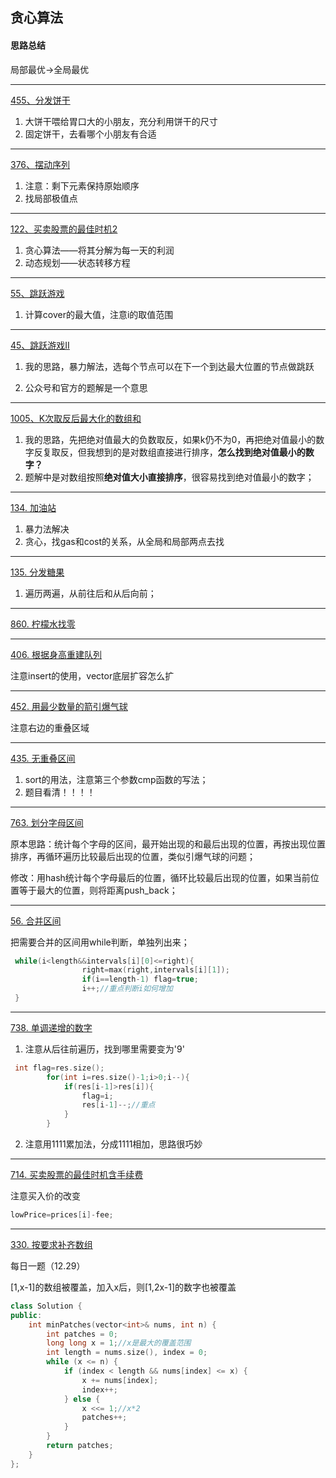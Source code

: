 ## 贪心算法

#### 思路总结

局部最优->全局最优

----

[455、分发饼干](https://leetcode-cn.com/problems/assign-cookies/)

1. 大饼干喂给胃口大的小朋友，充分利用饼干的尺寸
2. 固定饼干，去看哪个小朋友有合适

---

[376、摆动序列](https://leetcode-cn.com/problems/wiggle-subsequence/)

1. 注意：剩下元素保持原始顺序
2. 找局部极值点

---

[122、买卖股票的最佳时机2](https://leetcode-cn.com/problems/best-time-to-buy-and-sell-stock-ii/)

1. 贪心算法——将其分解为每一天的利润
2. 动态规划——状态转移方程

---

[55、跳跃游戏](https://leetcode-cn.com/problems/jump-game/)

1. 计算cover的最大值，注意i的取值范围

---

[45、跳跃游戏II](https://leetcode-cn.com/problems/jump-game-ii/)

1. 我的思路，暴力解法，选每个节点可以在下一个到达最大位置的节点做跳跃

2. 公众号和官方的题解是一个意思

---

[1005、K次取反后最大化的数组和](https://leetcode-cn.com/problems/maximize-sum-of-array-after-k-negations/)

1. 我的思路，先把绝对值最大的负数取反，如果k仍不为0，再把绝对值最小的数字反复取反，但我想到的是对数组直接进行排序，**怎么找到绝对值最小的数字？**
2. 题解中是对数组按照**绝对值大小直接排序**，很容易找到绝对值最小的数字；

---

[134. 加油站](https://leetcode-cn.com/problems/gas-station/)

1. 暴力法解决
2. 贪心，找gas和cost的关系，从全局和局部两点去找

---

[135. 分发糖果](https://leetcode-cn.com/problems/candy/)

1. 遍历两遍，从前往后和从后向前；

---

[860. 柠檬水找零](https://leetcode-cn.com/problems/lemonade-change/)

---

[406. 根据身高重建队列](https://leetcode-cn.com/problems/queue-reconstruction-by-height/)

注意insert的使用，vector底层扩容怎么扩

---

[452. 用最少数量的箭引爆气球](https://leetcode-cn.com/problems/minimum-number-of-arrows-to-burst-balloons/)

注意右边的重叠区域

---

[435. 无重叠区间](https://leetcode-cn.com/problems/non-overlapping-intervals/)

1. sort的用法，注意第三个参数cmp函数的写法；
2. 题目看清！！！！

---

[763. 划分字母区间](https://leetcode-cn.com/problems/partition-labels/)

原本思路：统计每个字母的区间，最开始出现的和最后出现的位置，再按出现位置排序，再循环遍历比较最后出现的位置，类似引爆气球的问题；

修改：用hash统计每个字母最后的位置，循环比较最后出现的位置，如果当前位置等于最大的位置，则将距离push_back；

---

[56. 合并区间](https://leetcode-cn.com/problems/merge-intervals/)

把需要合并的区间用while判断，单独列出来；

```c++
 while(i<length&&intervals[i][0]<=right){
                right=max(right,intervals[i][1]);
                if(i==length-1) flag=true;
                i++;//重点判断i如何增加
 }
```

---

[738. 单调递增的数字](https://leetcode-cn.com/problems/monotone-increasing-digits/)

1. 注意从后往前遍历，找到哪里需要变为'9'

```c++
 int flag=res.size();
        for(int i=res.size()-1;i>0;i--){
            if(res[i-1]>res[i]){
                flag=i;
                res[i-1]--;//重点
            }
        }
```

2. 注意用1111累加法，分成1111相加，思路很巧妙

---

[714. 买卖股票的最佳时机含手续费](https://leetcode-cn.com/problems/best-time-to-buy-and-sell-stock-with-transaction-fee/)

注意买入价的改变

```c++
lowPrice=prices[i]-fee;
```

---

[330. 按要求补齐数组](https://leetcode-cn.com/problems/patching-array/)

每日一题（12.29）

[1,x-1]的数组被覆盖，加入x后，则[1,2x-1]的数字也被覆盖

```c++
class Solution {
public:
    int minPatches(vector<int>& nums, int n) {
        int patches = 0;
        long long x = 1;//x是最大的覆盖范围
        int length = nums.size(), index = 0;
        while (x <= n) {
            if (index < length && nums[index] <= x) {
                x += nums[index];
                index++;
            } else {
                x <<= 1;//x*2
                patches++;
            }
        }
        return patches;
    }
};
```

